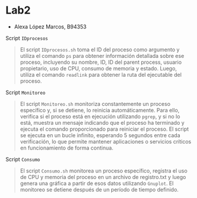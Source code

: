 # Lab2

- Alexa López Marcos, B94353

Script `IDprocesos`

> El script `IDprocesos.sh` toma el ID del proceso como argumento y utiliza el comando `ps` para obtener información detallada sobre ese proceso, incluyendo su nombre, ID, ID del parent process, usuario propietario, uso de CPU, consumo de memoria y estado. Luego, utiliza el comando `readlink` para obtener la ruta del ejecutable del proceso.

Script `Monitoreo`

> El script `Monitoreo.sh` monitoriza constantemente un proceso específico y, si se detiene, lo reinicia automáticamente. Para ello, verifica si el proceso está en ejecución utilizando `pgrep`, y si no lo está, muestra un mensaje indicando que el proceso ha terminado y ejecuta el comando proporcionado para reiniciar el proceso. El script se ejecuta en un bucle infinito, esperando 5 segundos entre cada verificación, lo que permite mantener aplicaciones o servicios críticos en funcionamiento de forma continua.

Script `Consumo`

> El script `Consumo.sh` monitorea un proceso específico, registra el uso de CPU y memoria del proceso en un archivo de registro.txt y luego genera una gráfica a partir de esos datos utilizando `Gnuplot`. El monitoreo se detiene después de un período de tiempo definido.
